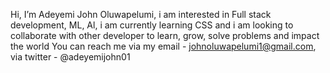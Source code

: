 Hi, I’m Adeyemi John Oluwapelumi, i am interested in Full stack development, ML, Al, i am currently learning CSS and i am looking to collaborate with other developer to learn, grow, solve problems and impact the world
You can reach me via my email - johnoluwapelumi1@gmail.com, via twitter - @adeyemijohn01

<!---
JRehoboth/JRehoboth is a ✨ special ✨ repository because its `README.md` (this file) appears on your GitHub profile.
You can click the Preview link to take a look at your changes.
--->
